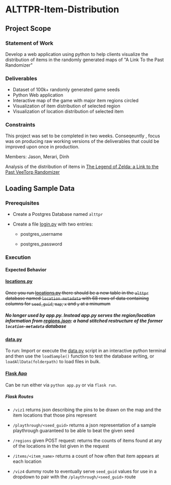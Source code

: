 # ALTTPR-Item-Distribution

## Project Scope

### Statement of Work
  Develop a web application using python to help clients visualize the distribution of items in the randomly generated maps of "A Link To the Past Randomizer"
  
### Deliverables
* Dataset of 100k+ randomly generated game seeds
* Python Web application
* Interactive map of the game with major item regions circled
* Visualization of item distribution of selected region
* Visualization of location distribution of selected item

### Constraints
  This project was set to be completed in two weeks. Conseqeuntly , focus was on producing raw working versions of the deliverables that could be improved upon once in production.

Members: Jason, Merari, Dinh

Analysis of the distribution of items in [The Legend of Zelda: a Link to the Past VeeTorp Randomizer](https://github.com/sporchia/alttp_vt_randomizer)

## Loading Sample Data

### Prerequisites

- Create a Postgres Database named `alttpr`

- Create a file [login.py](login.py) with two entries:

  - postgres_username

  - postgres_password

### Execution

#### Expected Behavior

#### [locations.py](locations.py)

~~Once you run [locations.py](locations.py) there should be a new table in the `alttpr` database named `location-metadata` with 68 rows of data containing columns for `seed_guid`, `map`, `x` and `y` at a minumum~~
##### No longer used by app.py.   Instead app.py serves the region/location information from [regions.json](resources/regions/regions.json): a hand stitched restructure of the former `location-metadata` database

#### [data.py](data.py)

To run:  Import or execute the [data.py](data.py) script in an interactive python terminal and then use the `loadSample()` function to test the database writing, or `loadAllData(folderpath)` to load files in bulk.  

#### [Flask App](app.py)

Can be run either via `python app.py` or via `flask run`.

##### Flask Routes

- `/viz1` returns json describing the pins to be drawn on the map and the item locations that those pins represent

- `/playthrough/<seed_guid>` returns a json representation of a sample playthrough guaranteed to be able to beat the given seed

- `/regions` given POST request: returns the counts of items found at any of the locations in the list given in the request

- `/items/<item_name>` returns a count of how often that item appears at each location

- `/viz4` dummy route to eventually serve `seed_guid` values for use in a dropdown to pair with the  `/playthrough/<seed_guid>` route


